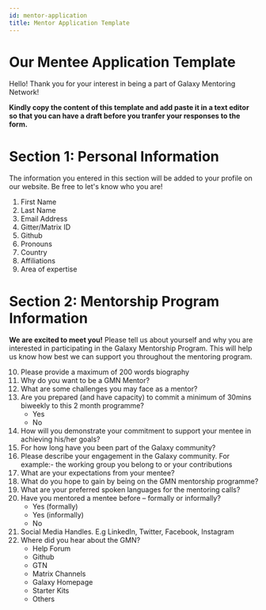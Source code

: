 ```yaml
---
id: mentor-application
title: Mentor Application Template
---
```


# Our Mentee Application Template

Hello! Thank you for your interest in being a part of Galaxy Mentoring Network!

**Kindly copy the content of this template and add paste it in a text editor so that you can have a draft before you tranfer your responses to the form.**

# Section 1: Personal Information

The information you entered in this section will be added to your profile on our website. Be free to let's know who you are!

1.  First Name
2.  Last Name
3.  Email Address
4.  Gitter/Matrix ID
5.  Github 
6.  Pronouns
7.  Country
8.  Affiliations
9.  Area of expertise

# Section 2:  Mentorship Program Information

**We are excited to meet you!** Please tell us about yourself and why you are interested in participating in the Galaxy Mentorship Program. This will help us know how best we can support you throughout the mentoring program.

10. Please provide a maximum of 200 words biography
11. Why do you want to be a GMN Mentor?
12. What are some challenges you may face as a mentor?
13. Are you prepared (and have capacity) to commit a minimum of 30mins biweekly to this 2 month programme?
    - Yes
    - No
14. How will you demonstrate your commitment to support your mentee in achieving his/her goals?
15. For how long have you been part of the Galaxy community?
16. Please describe your engagement in the Galaxy community. For example:- the working group you belong to or your contributions
17. What are your expectations from your mentee?
18. What do you hope to gain by being on the GMN mentorship programme?
19. What are your preferred spoken languages for the mentoring calls?
20. Have you mentored a mentee before – formally or informally?
    - Yes (formally)
    - Yes (informally)
    - No
21. Social Media Handles. E.g LinkedIn, Twitter, Facebook, Instagram
22. Where did you hear about the GMN?
    - Help Forum
    - Github
    - GTN
    - Matrix Channels
    - Galaxy Homepage
    - Starter Kits
    - Others


